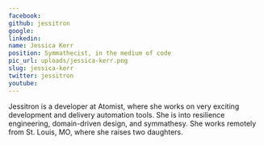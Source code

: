 ```yaml
---
facebook: 
github: jessitron
google: 
linkedin: 
name: Jessica Kerr
position: Symmathecist, in the medium of code
pic_url: uploads/jessica-kerr.png
slug: jessica-kerr
twitter: jessitron
youtube: 
---
```

<p>Jessitron is a developer at Atomist, where she works on very exciting development and delivery automation tools. She is into resilience engineering, domain-driven design, and symmathesy. She works remotely from St. Louis, MO, where she raises two daughters.</p>

